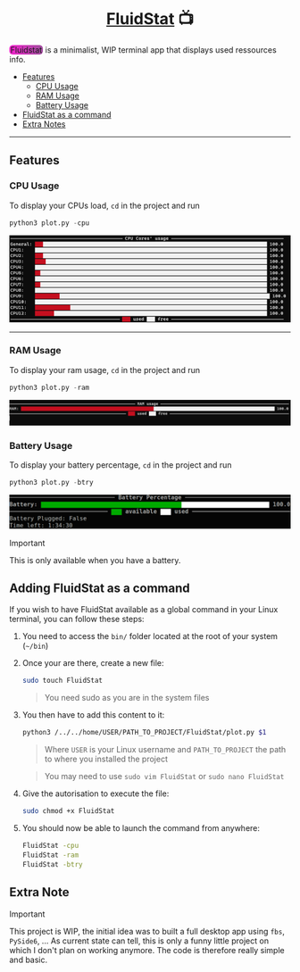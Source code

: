 <h1 align=center> <ins>FluidStat</ins> 📺 </h1>

<span style="background-image: linear-gradient(to right, #F121cc, #8A2387cc); border-radius: 6px; padding: 0.2px 2px;">Fluidstat</span> is a minimalist, WIP terminal app that displays used ressources info. 

* [Features](#features)
    * [CPU Usage](#cpu-usage)
    * [RAM Usage](#ram-usage)
    * [Battery Usage](#battery-usage)
* [FluidStat as a command](#adding-fluidstat-as-a-command)
* [Extra Notes](#extra-note)



****
## Features
### CPU Usage
To display your CPUs load, `cd` in the project and run 
```py
python3 plot.py -cpu
```

![CPU Usage](cpu.gif)

****

### RAM Usage 
To display your ram usage, `cd` in the project and run 
```py
python3 plot.py -ram
```
![RAM Usage](ram.gif)

### Battery Usage
To display your battery percentage, `cd` in the project and run 
```py
python3 plot.py -btry
```
![Battery Usage](btry.gif)
> [!IMPORTANT] 
> This is only available when you have a battery. 

## Adding FluidStat as a command
If you wish to have FluidStat available as a global command in your Linux terminal, you can follow these steps:
1) You need to access the `bin/` folder located at the root of your system (`~/bin`) 
2) Once your are there, create a new file:
    ```bash
    sudo touch FluidStat
    ```
    > You need sudo as you are in the system files
3) You then have to add this content to it:
    ```bash
    python3 /../../home/USER/PATH_TO_PROJECT/FluidStat/plot.py $1
    ```
    > Where `USER` is your Linux username and `PATH_TO_PROJECT` the path to where you installed the project

    > You may need to use `sudo vim FluidStat` or `sudo nano FluidStat`

4) Give the autorisation to execute the file:
    ```bash
    sudo chmod +x FluidStat
    ```

5) You should now be able to launch the command from anywhere:
    ```bash
    FluidStat -cpu
    FluidStat -ram
    FluidStat -btry
    ```

## Extra Note
> [!IMPORTANT] 
> This project is WIP, the initial idea was to built a full desktop app using `fbs`, `PySide6`, ...
> As current state can tell, this is only a funny little project on which I don't plan on working anymore. The code is therefore really simple and basic. 